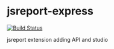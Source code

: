 # jsreport-express
[![Build Status](https://travis-ci.org/jsreport/jsreport-express.png?branch=master)](https://travis-ci.org/jsreport/jsreport-express)


jsreport extension adding API and studio

